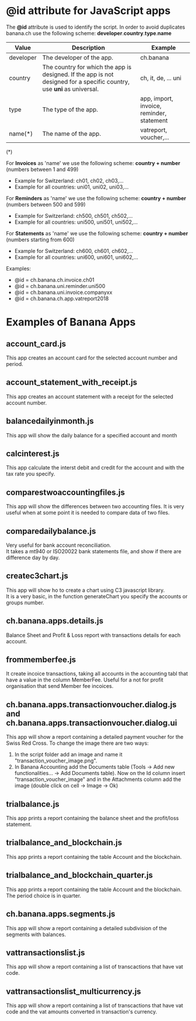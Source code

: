 # @id attribute for JavaScript apps

The **@id** attribute is used to identify the script. In order to avoid duplicates banana.ch use the following scheme:
**developer**.**country**.**type**.**name**

| Value | Description | Example |
| ------ | ------ | ------ |
| developer | The developer of the app. | ch.banana |
| country | The country for which the app is designed. If the app is not designed for a specific country, use **uni** as universal. | ch, it, de, ... uni|
| type | The type of the app. | app, import, invoice, reminder, statement |
| name(*) | The name of the app. | vatreport, voucher,... |

(*)

For **Invoices** as 'name' we use the following scheme: **country + number** (numbers between 1 and 499)
  - Example for Switzerland: ch01, ch02, ch03,...
  - Example for all countries: uni01, uni02, uni03,...
  
For **Reminders** as 'name' we use the following scheme: **country + number** (numbers between 500 and 599)
  - Example for Switzerland: ch500, ch501, ch502,...
  - Example for all countries: uni500, uni501, uni502,...
  
For **Statements** as 'name' we use the following scheme: **country + number** (numbers starting from 600)
  - Example for Switzerland: ch600, ch601, ch602,...
  - Example for all countries: uni600, uni601, uni602,...

Examples:
  - @id = ch.banana.ch.invoice.ch01
  - @id = ch.banana.uni.reminder.uni500
  - @id = ch.banana.uni.invoice.companyxx
  - @id = ch.banana.ch.app.vatreport2018



# Examples of Banana Apps

## account_card.js
This app creates an account card for the selected account number and period.


## account_statement_with_receipt.js
This app creates an account statement with a receipt for the selected account number.


## balancedailyinmonth.js

This app will show the daily balance for a specified account and month   

## calcinterest.js
This app calculate the interst debit and credit for the account and with the tax rate you specify. 

## comparestwoaccountingfiles.js

This app will show the differences between two accounting files. It is very useful when at some point it is needed to compare data of two files.

## comparedailybalance.js

Very useful for bank account reconciliation.  
It takes a mt940 or ISO20022 bank statements file, and show if there are difference day by day.

## createc3chart.js

This app will show ho to create a chart using C3 javascript library.  
It is a very basic, in the function generateChart you specify the accounts or groups number. 

## ch.banana.apps.details.js

Balance Sheet and Profit & Loss report with transactions details for each account.


## frommemberfee.js
It create incoice transactions, taking all  accounts in the accounting tabl that have a value in the column MemberFee.
Useful for a not for profit organisation that send Member fee incoices.
 

## ch.banana.apps.transactionvoucher.dialog.js and ch.banana.apps.transactionvoucher.dialog.ui

This app will show a report containing a detailed payment voucher for the Swiss Red Cross.
To change the image there are two ways:
1) In the script folder add an image and name it "transaction_voucher_image.png".
2) In Banana Accounting add the Documents table (Tools -> Add new functionalities... -> Add Documents table). Now on the Id column insert "transaction_voucher_image" and in the Attachments column add the image (double click on cell -> Image -> Ok)


## trialbalance.js

This app prints a report containing the balance sheet and the profit/loss statement.


## trialbalance_and_blockchain.js

This app prints a report containing the table Account and the blockchain.


## trialbalance_and_blockchain_quarter.js

This app prints a report containing the table Account and the blockchain. The period choice is in quarter.


## ch.banana.apps.segments.js

This app will show a report containing a detailed subdivision of the segments with balances.

## vattransactionslist.js

This app will show a report containing a list of transcactions that have vat code. 

## vattransactionslist_multicurrency.js

This app will show a report containing a list of transcactions that have vat code and the vat amounts converted in transaction's currency. 
